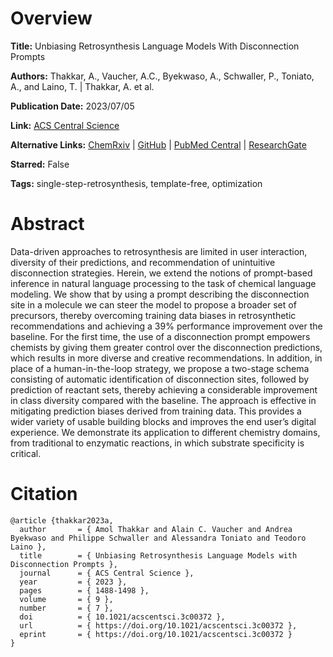 # Overview
**Title:**
Unbiasing Retrosynthesis Language Models With Disconnection Prompts

**Authors:**
Thakkar, A., Vaucher, A.C., Byekwaso, A., Schwaller, P., Toniato, A., and Laino, T. |
Thakkar, A. et al.

**Publication Date:**
2023/07/05

**Link:**
[ACS Central Science](https://pubs.acs.org/doi/10.1021/acscentsci.3c00372)

**Alternative Links:**
[ChemRxiv](https://chemrxiv.org/engage/chemrxiv/article-details/6328d0b8ba8a6d04fc551df7) |
[GitHub](https://github.com/rxn4chemistry/disconnection_aware_retrosynthesis) |
[PubMed Central](https://pmc.ncbi.nlm.nih.gov/articles/PMC10390024) |
[ResearchGate](https://www.researchgate.net/publication/363673928_Unbiasing_Retrosynthesis_Language_Models_with_Disconnection_Prompts)

**Starred:**
False

**Tags:**
single-step-retrosynthesis, template-free, optimization


# Abstract
Data-driven approaches to retrosynthesis are limited in user interaction, diversity of their predictions, and recommendation of unintuitive disconnection strategies.
Herein, we extend the notions of prompt-based inference in natural language processing to the task of chemical language modeling.
We show that by using a prompt describing the disconnection site in a molecule we can steer the model to propose a broader set of precursors, thereby overcoming training data biases in retrosynthetic recommendations and achieving a 39% performance improvement over the baseline.
For the first time, the use of a disconnection prompt empowers chemists by giving them greater control over the disconnection predictions, which results in more diverse and creative recommendations.
In addition, in place of a human-in-the-loop strategy, we propose a two-stage schema consisting of automatic identification of disconnection sites, followed by prediction of reactant sets, thereby achieving a considerable improvement in class diversity compared with the baseline.
The approach is effective in mitigating prediction biases derived from training data.
This provides a wider variety of usable building blocks and improves the end user’s digital experience.
We demonstrate its application to different chemistry domains, from traditional to enzymatic reactions, in which substrate specificity is critical.


# Citation
```
@article {thakkar2023a,
  author       = { Amol Thakkar and Alain C. Vaucher and Andrea Byekwaso and Philippe Schwaller and Alessandra Toniato and Teodoro Laino },
  title        = { Unbiasing Retrosynthesis Language Models with Disconnection Prompts },
  journal      = { ACS Central Science },
  year         = { 2023 },
  pages        = { 1488-1498 },
  volume       = { 9 },
  number       = { 7 },
  doi          = { 10.1021/acscentsci.3c00372 },
  url          = { https://doi.org/10.1021/acscentsci.3c00372 },
  eprint       = { https://doi.org/10.1021/acscentsci.3c00372 }
}
```
